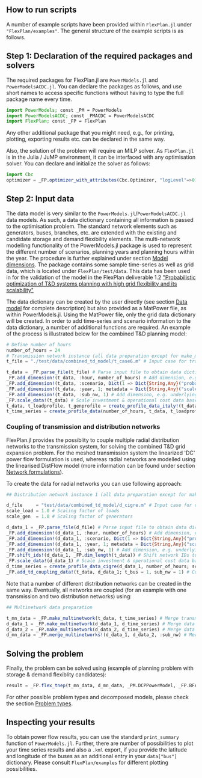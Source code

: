 ## How to run scripts

A number of example scripts have been provided within ```FlexPlan.jl``` under ```"FlexPlan/examples"```. The general structure of the example scripts is as follows.

## Step 1: Declaration of the required packages and solvers

The required packages for FlexPlan.jl are ```PowerModels.jl``` and ```PowerModelsACDC.jl```. You can declare the packages as follows, and use short names to access specific functions without having to type the full package name every time.

``` julia
import PowerModels; const _PM = PowerModels
import PowerModelsACDC; const _PMACDC = PowerModelsACDC
import FlexPlan; const _FP = FlexPlan
```
Any other additional package that you might need, e.g., for printing, plotting, exporting results etc. can be declared in the same way.

Also, the solution of the problem will require an MILP solver. As ```FlexPlan.jl``` is in the Julia / JuMP environment, it can be interfaced with any optimisation solver. You can declare and initialize the solver as follows:

``` julia
import Cbc
optimizer = _FP.optimizer_with_attributes(Cbc.Optimizer, "logLevel"=>0)
```

## Step 2: Input data
The data model is very similar to the ```PowerModels.jl```/```PowerModelsACDC.jl``` data models. As such, a data dictionary containing all information is passed to the optimisation problem. The standard network elements such as generators, buses, branches, etc. are extended with the existing and candidate storage and demand flexibility elements. The multi-network modelling functionality of the PowerModels.jl package is used to represent the different number of scenarios, planning years and planning hours within the year. The procedure is further explained under section [Model dimensions](@ref). The package contains some sample time-series as well as grid data, which is located under `FlexPlan/test/data`. This data has been used in for the validation of the model in the FlexPlan deliverable 1.2 ["Probabilistic optimization of T&D systems planning with high grid flexibility and its scalability"](https://flexplan-project.eu/wp-content/uploads/2021/03/D1.2_20210325_V1.0.pdf)

The data dictionary can be created by the user directly (see section [Data model](@ref) for complete description) but also provided as a MatPower file, as within PowerModels.jl. Using the MatPower file, only the grid data dictionary will be created. In order to add time-series and scenario information to the data dictionary, a number of additional functions are required. An example of the process is illustrated below for the combined T&D planning model:

```julia
# Define number of hours
number_of_hours = 24
# Transmission network instance (all data preparation except for make_multinetwork() call)
t_file = "./test/data/combined_td_model/t_case6.m" # Input case for transmission network

t_data = _FP.parse_file(t_file) # Parse input file to obtain data dictionary
_FP.add_dimension!(t_data, :hour, number_of_hours) # Add dimension, e.g. hours
_FP.add_dimension!(t_data, :scenario, Dict(1 => Dict{String,Any}("probability"=>1)), metadata = Dict{String,Any}("mc"=>true)) # Add dimension, e.g. scenarios
_FP.add_dimension!(t_data, :year, 1; metadata = Dict{String,Any}("scale_factor"=>1)) # Add_dimension, e.g. years
_FP.add_dimension!(t_data, :sub_nw, 1) # Add dimension, e.g. underlying networks
_FP.scale_data!(t_data) # Scale investment & operational cost data based on planning years & hours
t_data, t_loadprofile, t_genprofile = create_profile_data_italy!(t_data) # Load time series data based demand and RES profiles of the six market zones in Italy from the data folder
t_time_series = create_profile_data(number_of_hours, t_data, t_loadprofile, t_genprofile) # Create time series data to be passed to the data dictionay
```

### Coupling of transmission and distribution networks

FlexPlan.jl provides the possiblity to couple multiple radial distribution networks to the transmission system, for solving the combined T&D grid expansion problem. For the meshed transmission system the linearized 'DC' power flow formulation is used, whereas radial networks are modelled using the linearised DistFlow model (more information can be found under section [Network formulations](@ref)).

To create the data for radial networks you can use following approach:

```julia
## Distribution network instance 1 (all data preparation except for make_multinetwork() call)

d_file     = "test/data/combined_td_model/d_cigre.m" # Input case for distribution networks
scale_load = 1.0 # Scaling factor of loads
scale_gen  = 1.0 # Scaling factor of generators

d_data_1 = _FP.parse_file(d_file) # Parse input file to obtain data dictionary
_FP.add_dimension!(d_data_1, :hour, number_of_hours) # Add dimension, e.g. hours
_FP.add_dimension!(d_data_1, :scenario, Dict(1 => Dict{String,Any}("probability"=>1))) # Add dimension, e.g. scenarios
_FP.add_dimension!(d_data_1, :year, 1; metadata = Dict{String,Any}("scale_factor"=>1)) # Add dimension, e.g. years
_FP.add_dimension!(d_data_1, :sub_nw, 1) # Add dimension, e.g. underlying networks
_FP.shift_ids!(d_data_1, _FP.dim_length(t_data)) # Shift network IDs to avoid overwriting those of transmission network
_FP.scale_data!(d_data_1) # Scale investment & operational cost data based on planning years & hours
d_time_series = create_profile_data_cigre(d_data_1, number_of_hours; scale_load, scale_gen) # Load time series data based demand and RES profiles of the six market zones in Italy from the data folder
_FP.add_td_coupling_data!(t_data, d_data_1; t_bus = 1, sub_nw = 1) # Connect the first distribution network to bus 1 of transmission network.
```
Note that a number of different distribution networks can be created in the same way. Eventually, all networks are coupled (for an example with one transmission and two distribution networks) using:

```julia
## Multinetwork data preparation

t_mn_data = _FP.make_multinetwork(t_data, t_time_series) # Merge transmission data & time series data
d_data_1 = _FP.make_multinetwork(d_data_1, d_time_series) # Merge data & time series data for distribution network 1
d_data_2 = _FP.make_multinetwork(d_data_2, d_time_series) # Merge data & time series data for distribution network 2
d_mn_data = _FP.merge_multinetworks!(d_data_1, d_data_2, :sub_nw) # Merge the two distribution networks in a single data dictionary
```

## Solving the problem

Finally, the problem can be solved using (example of planning problem with storage & demand flexiblity candidates):

```julia
result = _FP.flex_tnep(t_mn_data, d_mn_data, _PM.DCPPowerModel, _FP.BFARadPowerModel, optimizer; setting=s)
```

For other possible problem types and decomposed models, please check the section [Problem types](@ref).

## Inspecting your results

To obtain power flow results, you can use the standard `print_summary` function of ```PowerModels.jl```.
Further, there are number of possibilities to plot your time series results and also a ```.kml``` export, if you provide the latitude and longitude of the buses as an additional entry in your ```data["bus"]``` dictionary. Please consult ```FlexPlan/examples``` for different plotting possibilities.
